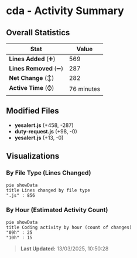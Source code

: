 # cda - Activity Summary 

## Overall Statistics

| Stat                   | Value                                                             |
| ---------------------- | ----------------------------------------------------------------- |
| **Lines Added** (➕)   | 569                                          |
| **Lines Removed** (➖) | 287                                        |
| **Net Change** (↕)    | 282                |
| **Active Time** (⌚)   | 76 minutes |


## Modified Files
- **yesalert.js** (+458, -287)
- **duty-request.js** (+98, -0)
- **yesalert.js** (+13, -0)

## Visualizations

### By File Type (Lines Changed)

```mermaid
pie showData
title Lines changed by file type
".js" : 856
```

### By Hour (Estimated Activity Count)

```mermaid
pie showData
title Coding activity by hour (count of changes)
"09h" : 25
"10h" : 15
```


> **Last Updated:** 13/03/2025, 10:50:28